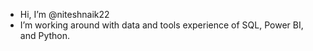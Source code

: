 -  Hi, I’m @niteshnaik22
-  I’m working around with data and tools experience of SQL, Power BI, and Python.

